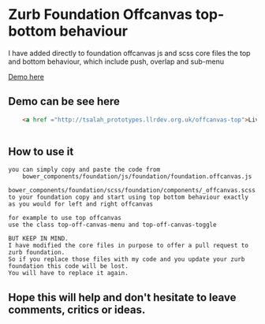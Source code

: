 # Zurb Foundation Offcanvas top-bottom behaviour

I have added directly to foundation offcanvas js and scss core files the top and bottom behaviour,
which include push, overlap and sub-menu 

[Demo here](http://tsalah_prototypes.llrdev.org.uk/offcanvas-top)
## Demo can be see here
```html
	<a href ="http://tsalah_prototypes.llrdev.org.uk/offcanvas-top">Live Demo here</a>
	
```
## How to use it

	you can simply copy and paste the code from 
		bower_components/foundation/js/foundation/foundation.offcanvas.js
		bower_components/foundation/scss/foundation/components/_offcanvas.scss
	to your foundation copy and start using top bottom behaviour exactly as you would for left and right offcanvas

	for example to use top offcanvas 
	use the class top-off-canvas-menu and top-off-canvas-toggle

	BUT KEEP IN MIND.
	I have modified the core files in purpose to offer a pull request to zurb foundation.
	So if you replace those files with my code and you update your zurb foundation this code will be lost.
	You will have to replace it again.

## Hope this will help and don't hesitate to leave comments, critics or ideas.
